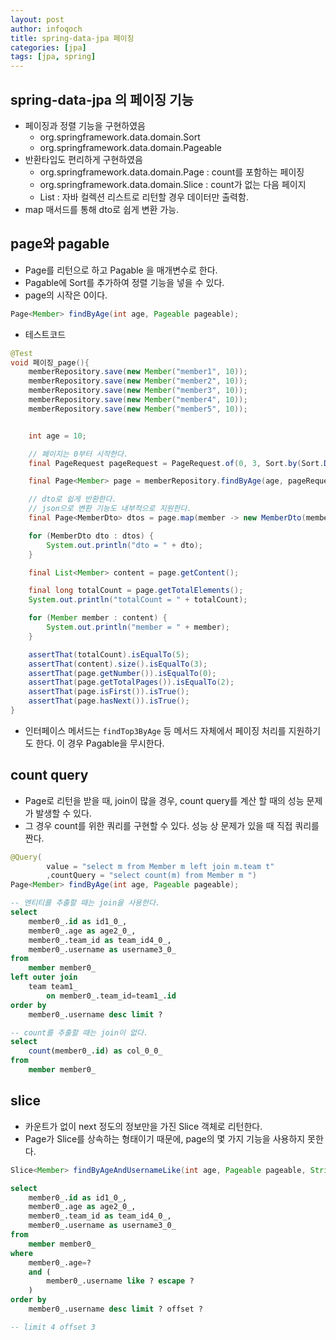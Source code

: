 ```yaml
---
layout: post
author: infoqoch
title: spring-data-jpa 페이징
categories: [jpa]
tags: [jpa, spring]
---
```


## spring-data-jpa 의 페이징 기능
- 페이징과 정렬 기능을 구현하였음
    - org.springframework.data.domain.Sort
    - org.springframework.data.domain.Pageable
- 반환타입도 편리하게 구현하였음
    - org.springframework.data.domain.Page : count를 포함하는 페이징
    - org.springframework.data.domain.Slice : count가 없는 다음 페이지 
    - List : 자바 컬렉션 리스트로 리턴할 경우 데이터만 출력함. 
- map 매서드를 통해 dto로 쉽게 변환 가능.


## page와 pagable

- Page를 리턴으로 하고 Pagable 을 매개변수로 한다. 
- Pagable에 Sort를 추가하여 정렬 기능을 넣을 수 있다. 
- page의 시작은 0이다.

```java
Page<Member> findByAge(int age, Pageable pageable);
```

- 테스트코드

```java
@Test
void 페이징_page(){
    memberRepository.save(new Member("member1", 10));
    memberRepository.save(new Member("member2", 10));
    memberRepository.save(new Member("member3", 10));
    memberRepository.save(new Member("member4", 10));
    memberRepository.save(new Member("member5", 10));


    int age = 10;

    // 페이지는 0부터 시작한다. 
    final PageRequest pageRequest = PageRequest.of(0, 3, Sort.by(Sort.Direction.DESC, "username"));

    final Page<Member> page = memberRepository.findByAge(age, pageRequest);

    // dto로 쉽게 반환한다.
    // json으로 변환 기능도 내부적으로 지원한다.
    final Page<MemberDto> dtos = page.map(member -> new MemberDto(member));

    for (MemberDto dto : dtos) {
        System.out.println("dto = " + dto);
    }

    final List<Member> content = page.getContent();

    final long totalCount = page.getTotalElements();
    System.out.println("totalCount = " + totalCount);

    for (Member member : content) {
        System.out.println("member = " + member);
    }

    assertThat(totalCount).isEqualTo(5);
    assertThat(content).size().isEqualTo(3);
    assertThat(page.getNumber()).isEqualTo(0);
    assertThat(page.getTotalPages()).isEqualTo(2);
    assertThat(page.isFirst()).isTrue();
    assertThat(page.hasNext()).isTrue();
}
```

- 인터페이스 메서드는 `findTop3ByAge` 등 메서드 자체에서 페이징 처리를 지원하기도 한다. 이 경우 Pagable을 무시한다.

## count query
- Page로 리턴을 받을 때, join이 많을 경우, count query를 계산 할 때의 성능 문제가 발생할 수 있다. 
- 그 경우 count를 위한 쿼리를 구현할 수 있다. 성능 상 문제가 있을 때 직접 쿼리를 짠다.

```java
@Query(
        value = "select m from Member m left join m.team t"
        ,countQuery = "select count(m) from Member m ")
Page<Member> findByAge(int age, Pageable pageable);
```

```sql
-- 엔티티를 추출할 때는 join을 사용한다.
select
    member0_.id as id1_0_,
    member0_.age as age2_0_,
    member0_.team_id as team_id4_0_,
    member0_.username as username3_0_ 
from
    member member0_ 
left outer join
    team team1_ 
        on member0_.team_id=team1_.id 
order by
    member0_.username desc limit ?

-- count를 추출할 때는 join이 없다.
select
    count(member0_.id) as col_0_0_ 
from
    member member0_
```

## slice
- 카운트가 없이 next 정도의 정보만을 가진 Slice 객체로 리턴한다.
- Page가 Slice를 상속하는 형태이기 때문에, page의 몇 가지 기능을 사용하지 못한다. 

```java
Slice<Member> findByAgeAndUsernameLike(int age, Pageable pageable, String username);
```

```sql
select
    member0_.id as id1_0_,
    member0_.age as age2_0_,
    member0_.team_id as team_id4_0_,
    member0_.username as username3_0_ 
from
    member member0_ 
where
    member0_.age=? 
    and (
        member0_.username like ? escape ?
    ) 
order by
    member0_.username desc limit ? offset ?

-- limit 4 offset 3
```
